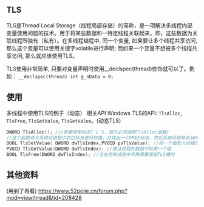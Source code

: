## TLS
TLS是Thread Local Storage（线程局部存储）的简称，是一项解决多线程内部变量使用问题的技术。用于将某些数据和一特定线程关联起来，即，这些数据为关联线程所独有（私有）。在多线程编程中, 同一个变量, 如果要让多个线程共享访问, 那么这个变量可以使用关键字volatile进行声明; 而如果一个变量不想被多个线程共享访问, 那么就应该使用TLS。

TLS使用非常简单, 只要对变量声明时使用__declspec(thread)修饰就可以了。例如：
`__declspec(thread) int g_nData = 0;`

## 使用
多线程中使用TLS的例子（动态）
相关API
Windows TLS的API: `TlsAlloc`, `TlsFree`, `TlsSetValue`, `TlsGetValue`。(动态TLS)
```c
DWORD TlsAlloc(); //(若要使用动态T L S，首先必须调用TlsAlloc函数)
//这个函数命令系统对进程中的位标志进行扫描，并找出一个FREE标志。然后系统将该标志从FREE改为INUSE，并且TlsAlloc返回位数组中的标志的索引。DLL（或APP）通常将该索引保存在一个全局变量中，因为它的值是每个进程而不是每个线程使用的值。
BOOL TlsSetValue( DWORD dwTlsIndex,PVOID pvTlsValue); //将一个值放入线程的数组中
PVOID TlsGetValue(DWORD dwTlsIndex); //要从线程的数组中检索一个值
BOOL TlsFree(DWORD dwTlsIndex); //当在所有线程中不再需要保留TLS槽时
```
## 其他资料
(用到了再看)
https://www.52pojie.cn/forum.php?mod=viewthread&tid=208428